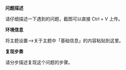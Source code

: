 **问题描述**

请仔细描述一下遇到的问题，截图可以直接 Ctrl + V 上传。

**环境信息**

将主题设置—>关于主题中「基础信息」的内容粘贴到这里。

**复现步奏**

请分步描述复现这个问题的步骤。
